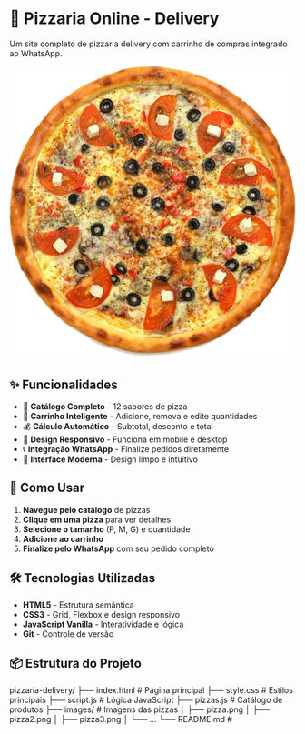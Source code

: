 # 🍕 Pizzaria Online - Delivery

Um site completo de pizzaria delivery com carrinho de compras integrado ao WhatsApp.

![Pizzaria Online](images/pizza.png)

## ✨ Funcionalidades

- 🍕 **Catálogo Completo** - 12 sabores de pizza
- 🛒 **Carrinho Inteligente** - Adicione, remova e edite quantidades
- 💰 **Cálculo Automático** - Subtotal, desconto e total
- 📱 **Design Responsivo** - Funciona em mobile e desktop
- 📞 **Integração WhatsApp** - Finalize pedidos diretamente
- 🎨 **Interface Moderna** - Design limpo e intuitivo

## 🚀 Como Usar

1. **Navegue pelo catálogo** de pizzas
2. **Clique em uma pizza** para ver detalhes
3. **Selecione o tamanho** (P, M, G) e quantidade
4. **Adicione ao carrinho**
5. **Finalize pelo WhatsApp** com seu pedido completo

## 🛠 Tecnologias Utilizadas

- **HTML5** - Estrutura semântica
- **CSS3** - Grid, Flexbox e design responsivo
- **JavaScript Vanilla** - Interatividade e lógica
- **Git** - Controle de versão

## 📦 Estrutura do Projeto
pizzaria-delivery/
├── index.html # Página principal
├── style.css # Estilos principais
├── script.js # Lógica JavaScript
├── pizzas.js # Catálogo de produtos
├── images/ # Imagens das pizzas
│ ├── pizza.png
│ ├── pizza2.png
│ ├── pizza3.png
│ └── ...
└── README.md # 
